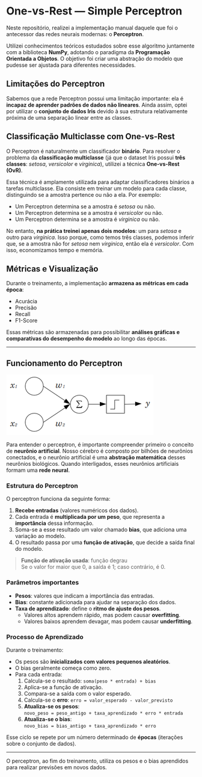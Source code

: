 # One-vs-Rest — Simple Perceptron

Neste repositório, realizei a implementação manual daquele que foi o antecessor das redes neurais modernas: o **Perceptron**.

Utilizei conhecimentos teóricos estudados sobre esse algoritmo juntamente com a biblioteca **NumPy**, adotando o paradigma da **Programação Orientada a Objetos**. O objetivo foi criar uma abstração do modelo que pudesse ser ajustada para diferentes necessidades.

## Limitações do Perceptron

Sabemos que a rede Perceptron possui uma limitação importante: ela é **incapaz de aprender padrões de dados não lineares**. Ainda assim, optei por utilizar o **conjunto de dados Iris** devido à sua estrutura relativamente próxima de uma separação linear entre as classes.

## Classificação Multiclasse com One-vs-Rest

O Perceptron é naturalmente um classificador **binário**. Para resolver o problema da **classificação multiclasse** (já que o dataset Iris possui **três classes**: *setosa*, *versicolor* e *virginica*), utilizei a técnica **One-vs-Rest (OvR)**.

Essa técnica é amplamente utilizada para adaptar classificadores binários a tarefas multiclasse. Ela consiste em treinar um modelo para cada classe, distinguindo se a amostra pertence ou não a ela. Por exemplo:

- Um Perceptron determina se a amostra é *setosa* ou não.
- Um Perceptron determina se a amostra é *versicolor* ou não.
- Um Perceptron determina se a amostra é *virginica* ou não.

No entanto, **na prática treinei apenas dois modelos**: um para *setosa* e outro para *virginica*. Isso porque, como temos três classes, podemos inferir que, se a amostra não for *setosa* nem *virginica*, então ela é *versicolor*. Com isso, economizamos tempo e memória.

## Métricas e Visualização

Durante o treinamento, a implementação **armazena as métricas em cada época**:

- Acurácia  
- Precisão  
- Recall  
- F1-Score

Essas métricas são armazenadas para possibilitar **análises gráficas e comparativas do desempenho do modelo** ao longo das épocas.

---

## Funcionamento do Perceptron

![Rede Perceptron](./img/perceptron.png)

Para entender o perceptron, é importante compreender primeiro o conceito de **neurônio artificial**. Nosso cérebro é composto por bilhões de neurônios conectados, e o neurônio artificial é uma **abstração matemática** desses neurônios biológicos. Quando interligados, esses neurônios artificiais formam uma **rede neural**.

### Estrutura do Perceptron

O perceptron funciona da seguinte forma:
1. **Recebe entradas** (valores numéricos dos dados).
2. Cada entrada é **multiplicada por um peso**, que representa a **importância** dessa informação.
3. Soma-se a esse resultado um valor chamado **bias**, que adiciona uma variação ao modelo.
4. O resultado passa por uma **função de ativação**, que decide a saída final do modelo.

> **Função de ativação usada**: função degrau  
> Se o valor for maior que 0, a saída é 1; caso contrário, é 0.

### Parâmetros importantes

- **Pesos**: valores que indicam a importância das entradas.  
- **Bias**: constante adicionada para ajudar na separação dos dados.  
- **Taxa de aprendizado**: define o **ritmo de ajuste dos pesos**.  
  - Valores altos aprendem rápido, mas podem causar **overfitting**.
  - Valores baixos aprendem devagar, mas podem causar **underfitting**.

### Processo de Aprendizado

Durante o treinamento:

- Os pesos são **inicializados com valores pequenos aleatórios**.
- O bias geralmente começa como zero.
- Para cada entrada:
  1. Calcula-se o resultado: `soma(peso * entrada) + bias`
  2. Aplica-se a função de ativação.
  3. Compara-se a saída com o valor esperado.
  4. Calcula-se o **erro**: `erro = valor_esperado - valor_previsto`
  5. **Atualiza-se os pesos**:  
     `novo_peso = peso_antigo + taxa_aprendizado * erro * entrada`
  6. **Atualiza-se o bias**:  
     `novo_bias = bias_antigo + taxa_aprendizado * erro`

Esse ciclo se repete por um número determinado de **épocas** (iterações sobre o conjunto de dados).

---

O perceptron, ao fim do treinamento, utiliza os pesos e o bias aprendidos para realizar previsões em novos dados.
